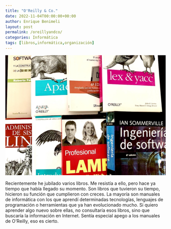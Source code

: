 ```yaml
---
title: "O'Reilly & Co."
date: 2022-11-04T00:00:00+00:00
author: Enrique Benimeli
layout: post
permalink: /oreillyandco/
categories: Informática
tags: [libros,informática,organización]
---
```

![image](assets/images/posts/2022/11/libros_informatica.jpg)

Recientemente he jubilado varios libros. Me resistía a ello, pero hace ya tiempo que había llegado su momento. Son libros que tuvieron su tiempo, hicieron su función que cumplieron con creces. La mayoría son manuales de informática con los que aprendí determinadas tecnologías, lenguajes de programación o herramientas que ya han evolucionado mucho. Si quiero aprender algo nuevo sobre ellas, no consultaría esos libros, sino que buscaría la información en Internet. Sentía especial apego a los manuales de O'Reilly, eso es cierto.
